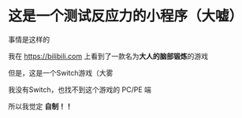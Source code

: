 # 这是一个测试反应力的小程序（大嘘）

事情是这样的

我在 https://bilibili.com 上看到了一款名为**大人的脑部锻炼**的游戏

但是，这是一个Switch游戏（大雾

我没有Switch，也找不到这个游戏的 PC/PE 端

所以我觉定 **自制！！** 
